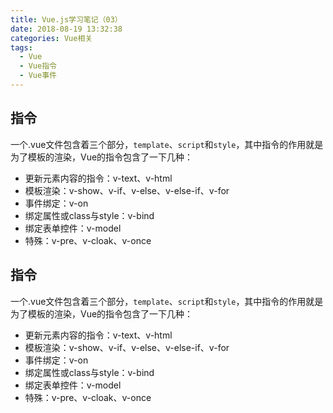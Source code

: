 ```yaml
---
title: Vue.js学习笔记（03）
date: 2018-08-19 13:32:38
categories: Vue相关
tags: 
  - Vue
  - Vue指令
  - Vue事件
---
```


## 指令

一个.vue文件包含着三个部分，`template`、`script`和`style`，其中指令的作用就是为了模板的渲染，Vue的指令包含了一下几种：

* 更新元素内容的指令：v-text、v-html
* 模板渲染：v-show、v-if、v-else、v-else-if、v-for
* 事件绑定：v-on
* 绑定属性或class与style：v-bind
* 绑定表单控件：v-model
* 特殊：v-pre、v-cloak、v-once

<!-- more -->

## 指令

一个.vue文件包含着三个部分，`template`、`script`和`style`，其中指令的作用就是为了模板的渲染，Vue的指令包含了一下几种：

* 更新元素内容的指令：v-text、v-html
* 模板渲染：v-show、v-if、v-else、v-else-if、v-for
* 事件绑定：v-on
* 绑定属性或class与style：v-bind
* 绑定表单控件：v-model
* 特殊：v-pre、v-cloak、v-once
